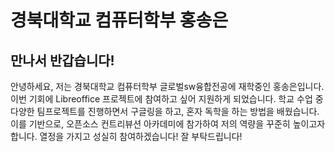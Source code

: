 경북대학교 컴퓨터학부 홍송은
=============================
만나서 반갑습니다!
-------------------

안녕하세요, 저는 경북대학교 컴퓨터학부 글로벌sw융합전공에 재학중인 홍송은입니다.
이번 기회에 Libreoffice 프로젝트에 참여하고 싶어 지원하게 되었습니다.
학교 수업 중 다양한 팀프로젝트를 진행하면서 구글링을 하고, 혼자 독학을 하는 방법을 배웠습니다. 
이를 기반으로, 오픈소스 컨트리뷰션 아카데미에 참가하여 저의 역량을 꾸준히 높이고자 합니다.
열정을 가지고 성실히 참여하겠습니다!
잘 부탁드립니다!
